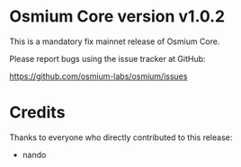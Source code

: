 # Osmium Core version v1.0.2

This is a mandatory fix mainnet release of Osmium Core.

Please report bugs using the issue tracker at GitHub:

  <https://github.com/osmium-labs/osmium/issues>


# Credits

Thanks to everyone who directly contributed to this release:

- nando
